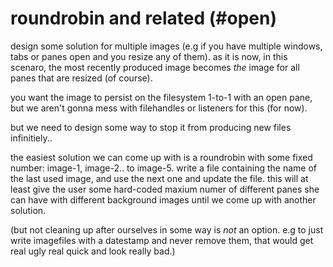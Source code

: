 # roundrobin and related (#open)

design some solution for multiple images (e.g if you have
multiple windows, tabs or panes open and you resize any of
them). as it is now, in this scenaro, the most recently
produced image becomes *the* image for all panes that are
resized (of course).

you want the image to persist on the filesystem 1-to-1 with
an open pane, but we aren't gonna mess with filehandles or
listeners for this (for now).

but we need to design some way to stop it from producing new
files infinitiely..

the easiest solution we can come up with is a roundrobin
with some fixed number: image-1, image-2.. to image-5.
write a file containing the name of the last used image,
and use the next one and update the file. this will at least
give the user some hard-coded maxium numer of different panes
she can have with different background images until we come
up with another solution.

(but not cleaning up after ourselves in some way is *not* an
option. e.g to just write imagefiles with a datestamp and
never remove them, that would get real ugly real quick and
look really bad.)
